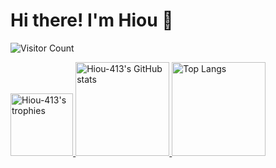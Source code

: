 # Hi there! I'm Hiou 👋   

![Visitor Count](https://count.getloli.com/get/@:Hiou-413)

<p align="left">
  <a href="https://github.com/ryo-ma/github-profile-trophy">
    <img height="100.2em" alt="Hiou-413's trophies" src="https://github-profile-trophy.vercel.app/?username=Hiou-413&rank=SSS,SS,S,AAA,AA,A,B,C,SECRET&column=10&theme=gruvbox&no-frame=true" />
  </a>
  <a href="https://github.com/anuraghazra/github-readme-stats">
    <img height="150.2em" alt="Hiou-413's GitHub stats" src="https://github-readme-stats.vercel.app/api/?username=Hiou-413&theme=tokyonight&show_icons=true" />
  </a>
  <a href="https://github.com/anuraghazra/github-readme-stats">
    <img height="150.2em" alt="Top Langs" src="https://github-readme-stats.vercel.app/api/top-langs/?username=Hiou-413&layout=compact&theme=tokyonight" />
  </a>
</p>
